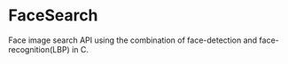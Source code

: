 FaceSearch
==========

Face image search API using the combination of face-detection and face-recognition(LBP) in C.

